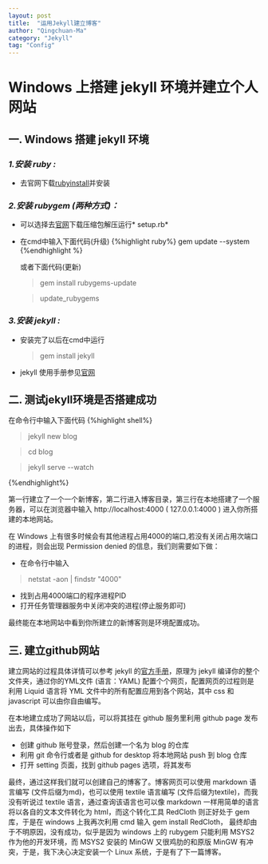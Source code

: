 ```yaml
---
layout: post
title:  "运用Jekyll建立博客"
author: "Qingchuan-Ma"
category: "Jekyll"
tag: "Config"
---
```


# Windows 上搭建 jekyll 环境并建立个人网站

## 一. Windows 搭建 jekyll 环境

### *1.安装 ruby :*

* 去官网下载[rubyinstall](https://www.ruby-lang.org/zh_cn/downloads/)并安装

### *2.安装 rubygem (两种方式)：*
* 可以选择去[官网](https://rubygems.org/pages/download)下载压缩包解压运行* setup.rb*

* 在cmd中输入下面代码(升级)
{%highlight ruby%}
gem update --system
{%endhighlight
  %}

  或者下面代码(更新)
  >gem install rubygems-update

  >update_rubygems

### *3.安装 jekyll :*
* 安装完了以后在cmd中运行
  >gem install jekyll

* jekyll 使用手册参见[官网](http://jekyll.com.cn/)

## 二. 测试jekyll环境是否搭建成功

在命令行中输入下面代码
{%highlight shell%}
>jekyll new blog

>cd blog

>jekyll serve --watch

{%endhighlight%}

第一行建立了一个一个新博客，第二行进入博客目录，第三行在本地搭建了一个服务器，可以在浏览器中输入 http://localhost:4000 ( 127.0.0.1:4000 ) 进入你所搭建的本地网站。

在 Windows 上有很多时候会有其他进程占用4000的端口,若没有关闭占用次端口的进程，则会出现 Permission denied 的信息，我们则需要如下做：
* 在命令行中输入
>netstat -aon | findstr "4000"

* 找到占用4000端口的程序进程PID
* 打开任务管理器服务中关闭冲突的进程(停止服务即可)

最终能在本地网站中看到你所建立的新博客则是环境配置成功。


## 三. 建立github网站

建立网站的过程具体详情可以参考 jekyll 的[官方手册](http://jekyll.com.cn/)，原理为 jekyll 编译你的整个文件夹，通过你的YML文件 (语言：YAML) 配置个个网页，配置网页的过程则是利用 Liquid 语言将 YML 文件中的所有配置应用到各个网站，其中 css 和 javascript 可以由你自由编写。

在本地建立成功了网站以后，可以将其挂在 github 服务里利用 github page 发布出去，具体操作如下

* 创建 github 账号登录，然后创建一个名为 blog 的仓库
* 利用 git 命令行或者是 github for desktop 将本地网站 push 到 blog 仓库
* 打开 setting 页面，找到 github pages 选项，将其发布

最终，通过这样我们就可以创建自己的博客了。博客网页可以使用 markdown 语言编写 (文件后缀为md)，也可以使用 textile 语言编写 (文件后缀为textile)，而我没有听说过 textile 语言，通过查询该语言也可以像 markdown 一样用简单的语言将以各自的文本文件转化为 html，而这个转化工具 RedCloth 则正好处于 gem 库，于是在 windows 上我再次利用 cmd 输入 gem install RedCloth， 最终却由于不明原因，没有成功，似乎是因为 windows 上的 rubygem 只能利用 MSYS2 作为他的开发环境，而 MSYS2 安装的 MinGW 又很鸡肋的和原版 MinGW 有冲突，于是，我下决心决定安装一个 Linux 系统，于是有了下一篇博客。

